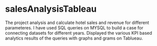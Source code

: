 # salesAnalysisTableau


The project analysis and calculate hotel sales and revenue for different parameteres.
I have used SQL queries on MYSQL to build a case for connecting datasets for different years.
Displayed the various KPI based analytics results of the queries with graphs and grams on Tablueau.

